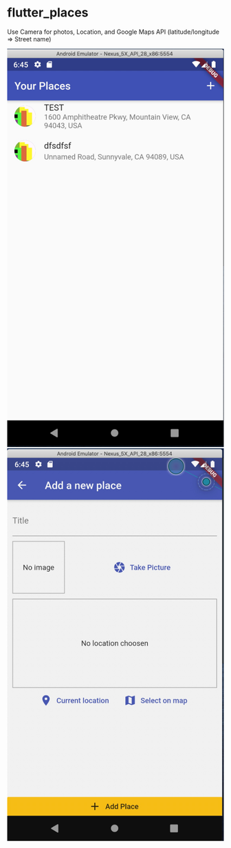 # flutter_places

Use Camera for photos, Location, and Google Maps API (latitude/longitude => Street name)

![places](./screenshots/places.jpg)
![addPlace](./screenshots/addPlace.jpg)
